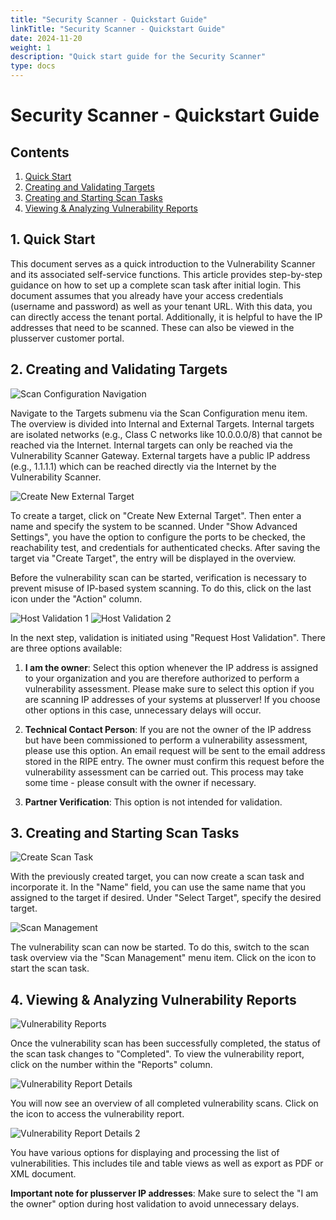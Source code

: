 ```yaml
---
title: "Security Scanner - Quickstart Guide"
linkTitle: "Security Scanner - Quickstart Guide"
date: 2024-11-20
weight: 1
description: "Quick start guide for the Security Scanner"
type: docs
---
```


# Security Scanner - Quickstart Guide

## Contents
1. [Quick Start](#quick-start)
2. [Creating and Validating Targets](#creating-and-validating-targets)
3. [Creating and Starting Scan Tasks](#creating-and-starting-scan-tasks)
4. [Viewing & Analyzing Vulnerability Reports](#viewing--analyzing-vulnerability-reports)

## 1. Quick Start

This document serves as a quick introduction to the Vulnerability Scanner and its associated self-service functions. This article provides step-by-step guidance on how to set up a complete scan task after initial login. This document assumes that you already have your access credentials (username and password) as well as your tenant URL. With this data, you can directly access the tenant portal. Additionally, it is helpful to have the IP addresses that need to be scanned. These can also be viewed in the plusserver customer portal.

## 2. Creating and Validating Targets

![Scan Configuration Navigation](./ziel-erstellen.png)

Navigate to the Targets submenu via the Scan Configuration menu item. The overview is divided into Internal and External Targets. Internal targets are isolated networks (e.g., Class C networks like 10.0.0.0/8) that cannot be reached via the Internet. Internal targets can only be reached via the Vulnerability Scanner Gateway. External targets have a public IP address (e.g., 1.1.1.1) which can be reached directly via the Internet by the Vulnerability Scanner.

![Create New External Target](./externes-ziel-erstellen.png)

To create a target, click on "Create New External Target". Then enter a name and specify the system to be scanned. Under "Show Advanced Settings", you have the option to configure the ports to be checked, the reachability test, and credentials for authenticated checks. After saving the target via "Create Target", the entry will be displayed in the overview.

Before the vulnerability scan can be started, verification is necessary to prevent misuse of IP-based system scanning. To do this, click on the last icon under the "Action" column.

![Host Validation 1](./host-validierung-1.png)
![Host Validation 2](./host-validierung-2.png)

In the next step, validation is initiated using "Request Host Validation". There are three options available:

1. **I am the owner**: Select this option whenever the IP address is assigned to your organization and you are therefore authorized to perform a vulnerability assessment. Please make sure to select this option if you are scanning IP addresses of your systems at plusserver! If you choose other options in this case, unnecessary delays will occur.

2. **Technical Contact Person**: If you are not the owner of the IP address but have been commissioned to perform a vulnerability assessment, please use this option. An email request will be sent to the email address stored in the RIPE entry. The owner must confirm this request before the vulnerability assessment can be carried out. This process may take some time - please consult with the owner if necessary.

3. **Partner Verification**: This option is not intended for validation.

## 3. Creating and Starting Scan Tasks

![Create Scan Task](./scan-erstellen.png)

With the previously created target, you can now create a scan task and incorporate it. In the "Name" field, you can use the same name that you assigned to the target if desired. Under "Select Target", specify the desired target.

![Scan Management](./scan-starten.png)

The vulnerability scan can now be started. To do this, switch to the scan task overview via the "Scan Management" menu item. Click on the icon to start the scan task.

## 4. Viewing & Analyzing Vulnerability Reports

![Vulnerability Reports](./schwachstellen-berichte-1.png)

Once the vulnerability scan has been successfully completed, the status of the scan task changes to "Completed". To view the vulnerability report, click on the number within the "Reports" column.

![Vulnerability Report Details](./schwachstellen-berichte-2.png)

You will now see an overview of all completed vulnerability scans. Click on the icon to access the vulnerability report.

![Vulnerability Report Details 2](./schwachstellen-berichte-3.png)

You have various options for displaying and processing the list of vulnerabilities. This includes tile and table views as well as export as PDF or XML document.

**Important note for plusserver IP addresses**: 
Make sure to select the "I am the owner" option during host validation to avoid unnecessary delays.



